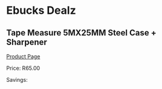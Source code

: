 
# Ebucks Dealz
## Tape Measure 5MX25MM Steel Case + Sharpener
[Product Page](https://www.ebucks.com/web/shop/productSelected.do?prodId=1199943993&catId=370101825)

Price: R65.00

Savings: 


	